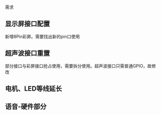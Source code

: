 需求

## 显示屏接口配置
新增8Pin彩屏。需要找出新的pin口使用

## 超声波接口重置
部分接口与彩屏接口抢占使用，需要拆分使用。超声波接口只需普通GPIO，故修改

## 电机、LED等线延长

## 

## 语音-硬件部分

